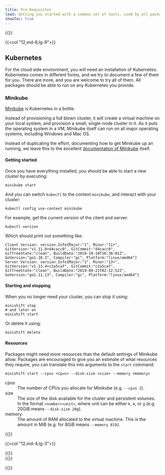 ```yaml
---
title: Pre-Requisites
lead: Getting you started with a common set of tools, used by all packages.
showToc: true
---
```


{{<row>}}

{{<col "12,md-8,lg-9">}}

## Kubernetes

For the cloud side environment, you will need an installation of Kubernetes. Kubernetes comes in
different forms, and we try to document a few of them for you. There are more, and you are welcome
to try all of them. All packages should be able to run on any Kubernetes you provide.

### Minikube

[Minikube](https://kubernetes.io/docs/setup/learning-environment/minikube/) is Kubernetes in a bottle.

Instead of provisioning a full blown cluster, it will create a virtual machine on your local system, and
provision a small, single-node cluster in it. As it puts the operating system in a VM, Minikube itself
can run on all major operating systems, including Windows and Mac OS.

Instead of duplicating the effort, documenting how to get Minikube up an running, we leave this to the
excellent [documentation of Minikube](https://kubernetes.io/docs/tasks/tools/install-minikube/) itself.

#### Getting started

Once you have everything installed, you should be able to start a new cluster by executing:

    minikube start

And you can switch `kubectl` to the context `minikube`, and interact with your cluster:

    kubectl config use-context minikube

For example, get the current version of the client and server:

    kubectl version

Which should print out something like:

    Client Version: version.Info{Major:"1", Minor:"11+", GitVersion:"v1.11.0+d4cacc0", GitCommit:"d4cacc0", GitTreeState:"clean", BuildDate:"2018-10-10T16:38:01Z", GoVersion:"go1.10.3", Compiler:"gc", Platform:"linux/amd64"}
    Server Version: version.Info{Major:"1", Minor:"13+", GitVersion:"v1.13.4+c2a5caf", GitCommit:"c2a5caf", GitTreeState:"clean", BuildDate:"2019-09-21T02:12:52Z", GoVersion:"go1.11.13", Compiler:"gc", Platform:"linux/amd64"}

#### Starting and stopping

When you no longer need your cluster, you can stop it using:

    minishift stop
    # and later on
    minishift start

Or delete it using:

    minishift delete

#### Resources

Packages might need more resources than the default settings of Minikube allow. Packages are
encouraged to give you an estimate of what resources they require, you can translate this
into arguments to the `start` command:

    minishift start --cpus <cpus> --disk-size <size> --memory <memory>

<dl class="row">

<dt class="col-sm-2">cpus</dt>
<dd class="col-sm-10">The number of CPUs you allocate for Minikube (e.g. <code>--cpus 2</code>).</dd>

<dt class="col-sm-2">size</dt>
<dd class="col-sm-10">
The size of the disk available for the cluster and persistent volumes. In the format <code>&lt;number&gt;&lt;unit&gt;</code>,
where unit can be either <code>k</code>, <code>m</code>, or <code>g</code> (e.g. 20GiB means <code>--disk-size 20g</code>).
</dd>

<dt class="col-sm-2">memory</dt>
<dd class="col-sm-10">
The amount of RAM allocated to the virtual machine. This is the amount in MiB (e.g. for 8GiB means <code>--memory 8192</code>.
</dd>

</dl>

{{</col>}}

{{<col "12,md-4,lg-3">}}
<div class="position-sticky" style="top: 4rem;">
{{<toc>}}
</div>
{{</col>}}

{{</row>}}
